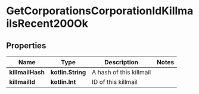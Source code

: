 
# GetCorporationsCorporationIdKillmailsRecent200Ok

## Properties
Name | Type | Description | Notes
------------ | ------------- | ------------- | -------------
**killmailHash** | **kotlin.String** | A hash of this killmail | 
**killmailId** | **kotlin.Int** | ID of this killmail | 




